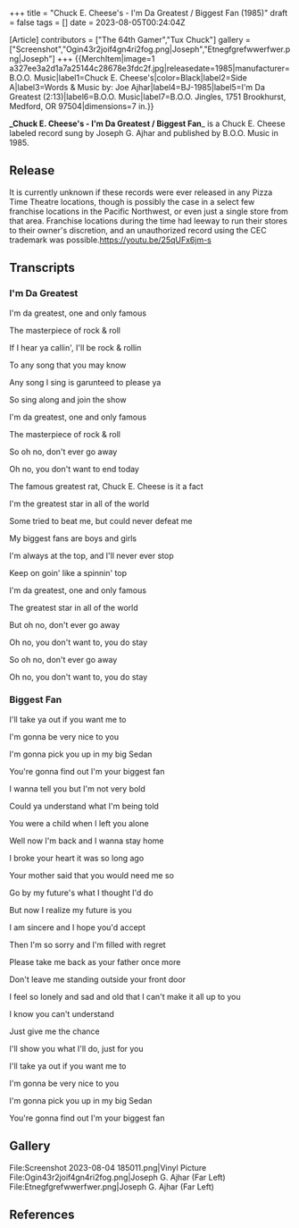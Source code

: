 +++
title = "Chuck E. Cheese's - I'm Da Greatest / Biggest Fan (1985)"
draft = false
tags = []
date = 2023-08-05T00:24:04Z

[Article]
contributors = ["The 64th Gamer","Tux Chuck"]
gallery = ["Screenshot","Ogin43r2joif4gn4ri2fog.png|Joseph","Etnegfgrefwwerfwer.png|Joseph"]
+++
{{MerchItem|image=1 a327ee3a2d1a7a25144c28678e3fdc2f.jpg|releasedate=1985|manufacturer=B.O.O. Music|label1=Chuck E. Cheese's|color=Black|label2=Side A|label3=Words & Music by: Joe Ajhar|label4=BJ-1985|label5=I'm Da Greatest (2:13)|label6=B.O.O. Music|label7=B.O.O. Jingles, 1751 Brookhurst, Medford, OR 97504|dimensions=7 in.}}

**_Chuck E. Cheese's - I'm Da Greatest / Biggest Fan**_ is a Chuck E. Cheese labeled record sung by Joseph G. Ajhar and published by B.O.O. Music in 1985.

## Release ##
It is currently unknown if these records were ever released in any Pizza Time Theatre locations, though is possibly the case in a select few franchise locations in the Pacific Northwest, or even just a single store from that area. Franchise locations during the time had leeway to run their stores to their owner's discretion, and an unauthorized record using the CEC trademark was possible.<ref>https://youtu.be/25qUFx6jm-s</ref>

## Transcripts ##

### I'm Da Greatest ###
I'm da greatest, one and only famous

The masterpiece of rock & roll

If I hear ya callin', I'll be rock & rollin

To any song that you may know

Any song I sing is garunteed to please ya

So sing along and join the show


I'm da greatest, one and only famous

The masterpiece of rock & roll

So oh no, don't ever go away

Oh no, you don't want to end today


The famous greatest rat, Chuck E. Cheese is it a fact

I'm the greatest star in all of the world

Some tried to beat me, but could never defeat me

My biggest fans are boys and girls

I'm always at the top, and I'll never ever stop

Keep on goin' like a spinnin' top


I'm da greatest, one and only famous

The greatest star in all of the world

But oh no, don't ever go away

Oh no, you don't want to, you do stay


So oh no, don't ever go away

Oh no, you don't want to, you do stay

### Biggest Fan ###
I'll take ya out if you want me to

I'm gonna be very nice to you

I'm gonna pick you up in my big Sedan

You're gonna find out I'm your biggest fan


I wanna tell you but I'm not very bold

Could ya understand what I'm being told

You were a child when I left you alone

Well now I'm back and I wanna stay home


I broke your heart it was so long ago

Your mother said that you would need me so

Go by my future's what I thought I'd do

But now I realize my future is you


I am sincere and I hope you'd accept

Then I'm so sorry and I'm filled with regret

Please take me back as your father once more

Don't leave me standing outside your front door


I feel so lonely and sad and old that I can't make it all up to you

I know you can't understand 

Just give me the chance

I'll show you what I'll do, just for you


I'll take ya out if you want me to

I'm gonna be very nice to you

I'm gonna pick you up in my big Sedan

You're gonna find out I'm your biggest fan

## Gallery ##
<gallery>
File:Screenshot 2023-08-04 185011.png|Vinyl Picture
File:Ogin43r2joif4gn4ri2fog.png|Joseph G. Ajhar (Far Left)
File:Etnegfgrefwwerfwer.png|Joseph G. Ajhar (Far Left)
</gallery>

## References ##